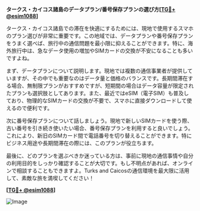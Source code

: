 **タークス・カイコス諸島のデータプラン/番号保存プランの選び方[[TG💪+ @esim1088](https://t.me/s/esim1088)]**

タークス・カイコス諸島での滞在を快適にするためには、現地で使用するスマホのプラン選びが非常に重要です。この地域では、データプランや番号保存プランをうまく選べば、旅行中の通信問題を最小限に抑えることができます。特に、海外旅行中は、急なデータ使用の増加やSIMカードの交換が不安になることも多いですよね。

まず、データプランについて説明します。現地では複数の通信事業者が提供していますが、その中でも重要なのはデータ量と価格のバランスです。長期間滞在する場合、無制限プランがおすすめですが、短期間の場合はデータ容量が限定されたプランも選択肢としてあります。また、最近ではeSIM（電子SIM）も普及しており、物理的なSIMカードの交換が不要で、スマホに直接ダウンロードして使えるので便利です。

次に番号保存プランについて話しましょう。現地で新しいSIMカードを使う際、古い番号を引き続き使いたい場合、番号保存プランを利用すると良いでしょう。これにより、新旧のSIMカード間で電話番号を切り替えることができます。特にビジネス用途や長期間滞在の際には、このプランが役立ちます。

最後に、どのプランを選ぶべきか迷っている方は、事前に現地の通信事情や自分の利用目的をしっかり確認することが大切です。もし不明点があれば、オンラインで相談することもできますよ。Turks and Caicosの通信環境を最大限に活用して、素敵な旅を満喫してください！

**[[TG💪+ @esim1088](https://t.me/s/esim1088)]**

![Image](https://i.postimg.cc/Y0z9fWf4/image.png)